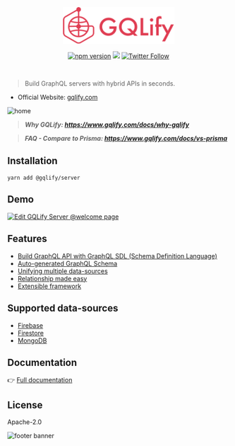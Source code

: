 
<div align="center">

<a href="https://www.gqlify.com"><img src="./resources/logo-pink.svg" width="50%"></a>

</div>

<div align="center">

[![npm version](https://badge.fury.io/js/%40gqlify%2Fserver.svg)](https://badge.fury.io/js/%40gqlify%2Fserver) [![](https://img.shields.io/gitter/room/nwjs/nw.js.svg)](https://gitter.im/Canner/gqlify?utm_source=share-link&utm_medium=link&utm_campaign=share-link) [![Twitter Follow](https://img.shields.io/twitter/follow/cannerIO.svg?style=social&label=Follow)](https://twitter.com/cannerIO)

</div>
<br/>

> Build GraphQL servers with hybrid APIs in seconds.

* Official Website: [gqlify.com](https://www.gqlify.com/)


![home](https://i.imgur.com/ojShV9s.png)

> ***Why GQLify: https://www.gqlify.com/docs/why-gqlify***

> ***FAQ - Compare to Prisma: https://www.gqlify.com/docs/vs-prisma***

## Installation
``` console
yarn add @gqlify/server
```

## Demo
[![Edit GQLify Server @welcome page](https://codesandbox.io/static/img/play-codesandbox.svg)](https://codesandbox.io/s/p7wqo43zpx)

## Features
* [Build GraphQL API with GraphQL SDL (Schema Definition Language)](https://www.gqlify.com/docs/quick-start)
* [Auto-generated GraphQL Schema](https://www.gqlify.com/docs/graphql-api-overview)
* [Unifying multiple data-sources](https://www.gqlify.com/docs/data-source-overview)
* [Relationship made easy](https://www.gqlify.com/docs/relationship-overview)
* [Extensible framework](https://www.gqlify.com/docs/graphql-api-plugins)

## Supported data-sources
* [Firebase](https://www.gqlify.com/docs/firebase)
* [Firestore](https://www.gqlify.com/docs/firestore)
* [MongoDB](https://www.gqlify.com/docs/mongodb)

## Documentation
👉 [Full documentation](https://www.gqlify.com/docs)


## License

Apache-2.0

![footer banner](https://user-images.githubusercontent.com/26116324/37811196-a437d930-2e93-11e8-97d8-0653ace2a46d.png)
